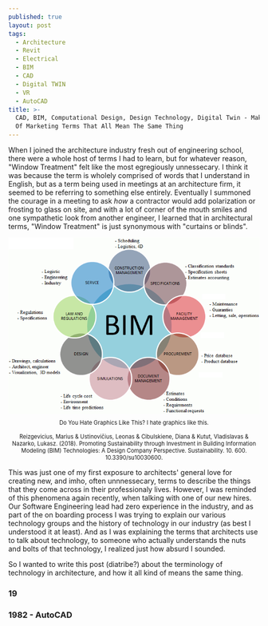 ```yaml
---
published: true
layout: post
tags:
  - Architecture
  - Revit
  - Electrical
  - BIM
  - CAD
  - Digital TWIN
  - VR
  - AutoCAD
title: >-
  CAD, BIM, Computational Design, Design Technology, Digital Twin - Making Sense
  Of Marketing Terms That All Mean The Same Thing
---
```

When I joined the architecture industry fresh out of engineering school, there were a whole host of terms I had to learn, but for whatever reason, "Window Treatment" felt like the most egregiously unnessecary. I think it was because the term is wholely comprised of words that I understand in English, but as a term being used in meetings at an architecture firm, it seemed to be referring to something else entirely. Eventually I summoned the courage in a meeting to ask *how* a contractor would add polarization or frosting to glass on site, and with a lot of corner of the mouth smiles and one sympathetic look from another engineer, I learned that in architectural terms, "Window Treatment" is just synonymous with "curtains or blinds". 

<div  style="width:image width px; font-size:80%; text-align:center;" ><img src="https://raw.githubusercontent.com/mastjaso/mastjaso.github.io/master/_posts/Building-Information-Modeling-BIM-lifecycle-view-17.png" title="Do You Hate Graphics Like This? I hate graphics like this." style="padding-bottom:0.5em;" />Do You Hate Graphics Like This? I hate graphics like this. <br/> <br/> Reizgevicius, Marius & Ustinovičius, Leonas & Cibulskiene, Diana & Kutut, Vladislavas & Nazarko, Lukasz. (2018). Promoting Sustainability through Investment in Building Information Modeling (BIM) Technologies: A Design Company Perspective. Sustainability. 10. 600. 10.3390/su10030600. </div>


This was just one of my first exposure to architects' general love for creating new, and imho, often unnnessecary, terms to describe the things that they come across in their professionaly lives. However, I was reminded of this phenomena again recently, when talking with one of our new hires. Our Software Engineering lead had zero experience in the industry, and as part of the on boarding process I was trying to explain our various technology groups and the history of technology in our industry (as best I understood it at least). And as I was explaining the terms that architects use to talk about technology, to someone who actually understands the nuts and bolts of that technology, I realized just how absurd I sounded. 

So I wanted to write this post (diatribe?) about the terminology of technology in architecture, and how it all kind of means the same thing. 

### 19

### 1982 - AutoCAD
